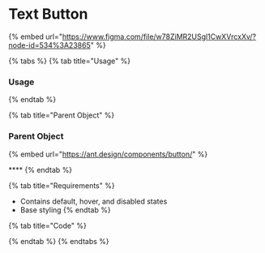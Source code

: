 # Text Button

{% embed url="https://www.figma.com/file/w78ZiMR2USgl1CwXVrcxXv/?node-id=534%3A23865" %}

{% tabs %}
{% tab title="Usage" %}
### Usage
{% endtab %}

{% tab title="Parent Object" %}
### **Parent Object**

{% embed url="https://ant.design/components/button/" %}

\*\*\*\*
{% endtab %}

{% tab title="Requirements" %}
* Contains default, hover, and disabled states
* Base styling
{% endtab %}

{% tab title="Code" %}

{% endtab %}
{% endtabs %}

